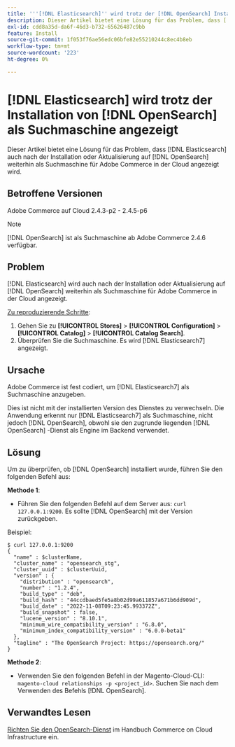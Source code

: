 ```yaml
---
title: '''[!DNL Elasticsearch]'' wird trotz der [!DNL OpenSearch] Installation als Suchmaschine angezeigt.'
description: Dieser Artikel bietet eine Lösung für das Problem, dass [!DNL Elasticsearch] auch nach der Installation oder Aktualisierung auf [!DNL OpenSearch] weiterhin als Suchmaschine für Adobe Commerce in der Cloud angezeigt wird.
exl-id: cdd8a35d-da6f-46d3-b732-65626487c9bb
feature: Install
source-git-commit: 1f053f76ae56edc06bfe82e55210244c8ec4b8eb
workflow-type: tm+mt
source-wordcount: '223'
ht-degree: 0%

---
```


# [!DNL Elasticsearch] wird trotz der Installation von [!DNL OpenSearch] als Suchmaschine angezeigt

Dieser Artikel bietet eine Lösung für das Problem, dass [!DNL Elasticsearch] auch nach der Installation oder Aktualisierung auf [!DNL OpenSearch] weiterhin als Suchmaschine für Adobe Commerce in der Cloud angezeigt wird.

## Betroffene Versionen

Adobe Commerce auf Cloud 2.4.3-p2 - 2.4.5-p6

>[!NOTE]
>
>[!DNL OpenSearch] ist als Suchmaschine ab Adobe Commerce 2.4.6 verfügbar.

## Problem

[!DNL Elasticsearch] wird auch nach der Installation oder Aktualisierung auf [!DNL OpenSearch] weiterhin als Suchmaschine für Adobe Commerce in der Cloud angezeigt.

<u>Zu reproduzierende Schritte</u>:

1. Gehen Sie zu **[!UICONTROL Stores]** > **[!UICONTROL Configuration]** > **[!UICONTROL Catalog]** > **[!UICONTROL Catalog Search]**.
1. Überprüfen Sie die Suchmaschine. Es wird [!DNL Elasticsearch7] angezeigt.

## Ursache

Adobe Commerce ist fest codiert, um [!DNL Elasticsearch7] als Suchmaschine anzugeben.

Dies ist nicht mit der installierten Version des Dienstes zu verwechseln. Die Anwendung erkennt nur [!DNL Elasticsearch7] als Suchmaschine, nicht jedoch [!DNL OpenSearch], obwohl sie den zugrunde liegenden [!DNL OpenSearch] -Dienst als Engine im Backend verwendet.

## Lösung

Um zu überprüfen, ob [!DNL OpenSearch] installiert wurde, führen Sie den folgenden Befehl aus:

**Methode 1**:

* Führen Sie den folgenden Befehl auf dem Server aus: `curl 127.0.0.1:9200`. Es sollte [!DNL OpenSearch] mit der Version zurückgeben.

Beispiel:

```
$ curl 127.0.0.1:9200
{
  "name" : $clusterName,
  "cluster_name" : "opensearch_stg",
  "cluster_uuid" : $clusterUuid,
  "version" : {
    "distribution" : "opensearch",
    "number" : "1.2.4",
    "build_type" : "deb",
    "build_hash" : "44ccdbaed5fe5a8b02d99a611857a671b6dd909d",
    "build_date" : "2022-11-08T09:23:45.993372Z",
    "build_snapshot" : false,
    "lucene_version" : "8.10.1",
    "minimum_wire_compatibility_version" : "6.8.0",
    "minimum_index_compatibility_version" : "6.0.0-beta1"
  },
  "tagline" : "The OpenSearch Project: https://opensearch.org/"
}
```

**Methode 2**:

* Verwenden Sie den folgenden Befehl in der Magento-Cloud-CLI: `magento-cloud relationships -p <project_id>`. Suchen Sie nach dem Verwenden des Befehls [!DNL OpenSearch].

## Verwandtes Lesen

[Richten Sie den OpenSearch-Dienst](https://experienceleague.adobe.com/docs/commerce-cloud-service/user-guide/configure/service/opensearch.html) im Handbuch Commerce on Cloud Infrastructure ein.
